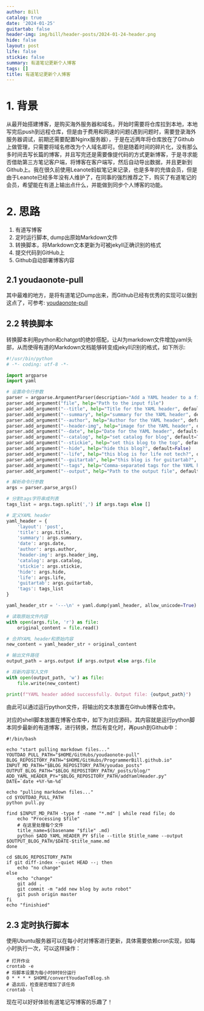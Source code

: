 ```yaml
---
author: Bill
catalog: true
date: '2024-01-25'
guitartab: false
header-img: img/bill/header-posts/2024-01-24-header.png
hide: false
layout: post
life: false
stickie: false
summary: 有道笔记更新个人博客
tags: []
title: 有道笔记更新个人博客
---
```

# 1. 背景

从最开始搭建博客，是购买海外服务器和域名，开始时需要将仓库拉到本地，本地写完后push到远程仓库，但是由于费用和网速的问题(遇到问题时，需要登录海外服务器调试，前期还需要配置Nginx服务器），于是在近两年将仓库放在了Github上做管理，只需要将域名修改为个人域名即可。但是随着时间的碎片化，没有那么多时间去写长篇的博客，并且写完还是需要像提代码的方式更新博客，于是寻求能否借助第三方笔记客户端，将博客在客户端写，然后自动导出数据，并且更新到Github上。我在很久前使用Leanote蚂蚁笔记来记录，也是多年的充值会员，但是由于Leanote已经多年没有人维护了，在同事的强烈推荐之下，购买了有道笔记的会员，希望能在有道上输出点什么，并能做到同步个人博客的功能。


# 2. 思路


1. 有道写博客
2. 定时运行脚本, dump出原始Markdown文件
3. 转换脚本，将Markdown文本更新为可被jekyll正确识别的格式
4. 提交代码到GitHub上
5. Github自动部署博客内容

## 2.1 youdaonote-pull

其中最难的地方，是将有道笔记Dump出来，而Github已经有优秀的实现可以做到这点了，可参考:
[youdaonote-pull](https://github.com/DeppWang/youdaonote-pull)


## 2.2 转换脚本


转换脚本利用python和chatgpt的绝妙搭配，让AI为markdown文件增加yaml头部，从而使得有道的Markdown文档能够转变成jekyll识别的格式，如下所示:


```python
#!/usr/bin/python
# -*- coding: utf-8 -*-

import argparse
import yaml

# 设置命令行参数
parser = argparse.ArgumentParser(description="Add a YAML header to a file.")
parser.add_argument("file", help="Path to the input file")
parser.add_argument("--title", help="Title for the YAML header", default="Default Title")
parser.add_argument("--summary", help="summary for the YAML header", default="Default Summary")
parser.add_argument("--author", help="Author for the YAML header", default="Bill")
parser.add_argument("--header-img", help="image for the YAML header", default="img/bill/header-posts/2024-01-24-header.png")
parser.add_argument("--date", help="Date for the YAML header", default="2024-01-25")
parser.add_argument("--catalog", help="set catalog for blog", default=True)
parser.add_argument("--stickie", help="set this blog to the top", default=False)
parser.add_argument("--hide", help="hide this blog?", default=False)
parser.add_argument("--life", help="this blog is for life not tech?", default=False)
parser.add_argument("--guitartab", help="this blog is for guitartab?", default=False)
parser.add_argument("--tags", help="Comma-separated tags for the YAML header", default="")
parser.add_argument("--output", help="Path to the output file", default=None)

# 解析命令行参数
args = parser.parse_args()

# 分割tags字符串成列表
tags_list = args.tags.split(',') if args.tags else []

# 定义YAML header
yaml_header = {
    'layout': 'post',
    'title': args.title,
    'summary': args.summary,
    'date': args.date,
    'author': args.author,
    'header-img': args.header_img,
    'catalog': args.catalog,
    'stickie': args.stickie,
    'hide': args.hide,
    'life': args.life,
    'guitartab': args.guitartab,
    'tags': tags_list
}

yaml_header_str = '---\n' + yaml.dump(yaml_header, allow_unicode=True) + '---\n'

# 读取原始文件内容
with open(args.file, 'r') as file:
    original_content = file.read()

# 合并YAML header和原始内容
new_content = yaml_header_str + original_content

# 输出文件路径
output_path = args.output if args.output else args.file

# 将新内容写入文件
with open(output_path, 'w') as file:
    file.write(new_content)

print(f"YAML header added successfully. Output file: {output_path}")
```

由此可以通过运行python文件，将输出的文本放置在Github博客仓库中。

对应的shell脚本放置在博客仓库中，如下为对应源码，其内容就是运行python脚本同步最新的有道博客，进行转换，然后有变化时，再push到Github中：


```shell
#!/bin/bash

echo "start pulling markdown files..."
YOUTDAO_PULL_PATH="$HOME/GitHubs/youdaonote-pull"
BLOG_REPOSITORY_PATH="$HOME/GitHubs/ProgrammerBill.github.io"
INPUT_MD_PATH="$BLOG_REPOSITORY_PATH/youdao_posts"
OUTPUT_BLOG_PATH="$BLOG_REPOSITORY_PATH/_posts/blog/"
ADD_YAML_HEADER_PY="$BLOG_REPOSITORY_PATH/addYamlHeader.py"
DATE=`date +%Y-%m-%d`

echo "pulling markdown files..."
cd $YOUTDAO_PULL_PATH
python pull.py

find $INPUT_MD_PATH -type f -name "*.md" | while read file; do
    echo "Processing $file"
    # 在这里处理每个文件
    title_name=$(basename "$file" .md)
    python $ADD_YAML_HEADER_PY $file --title $title_name --output $OUTPUT_BLOG_PATH/$DATE-$title_name.md
done

cd $BLOG_REPOSITORY_PATH
if git diff-index --quiet HEAD --; then
    echo "no change"
else
    echo "change"
    git add .
    git commit -m "add new blog by auto robot"
    git push origin master
fi
echo "finishied"

```


## 2.3 定时执行脚本

使用Ubuntu服务器可以在每小时对博客进行更新，具体需要依赖cron实现，如每小时执行一次，可以这样操作：


```shell
# 打开作业
crontab -e
# 将脚本设置为每小时0时0分运行
0 * * * * $HOME/convertYoudaoToBlog.sh
# 退出后，检查是否增加了该任务
crontab -l
```


现在可以好好体验有道笔记写博客的乐趣了！
